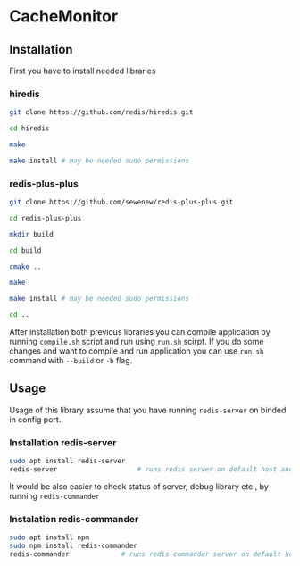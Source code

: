 # CacheMonitor

## Installation
First you have to install needed libraries
### hiredis
```sh
git clone https://github.com/redis/hiredis.git

cd hiredis

make

make install # may be needed sudo permissions
```

### redis-plus-plus
```sh
git clone https://github.com/sewenew/redis-plus-plus.git

cd redis-plus-plus

mkdir build

cd build

cmake ..

make

make install # may be needed sudo permissions

cd ..
```

After installation both previous libraries you can compile application by running `compile.sh` script and run using `run.sh` scirpt. If you do some changes and want to compile and run application you can use `run.sh` command with `--build` or `-b` flag. 

## Usage

Usage of this library assume that you have running `redis-server` on binded in config port.

### Installation redis-server
```sh
sudo apt install redis-server
redis-server                    # runs redis server on default host and port 127.0.0.1:6379
```

It would be also easier to check status of server, debug library etc., by running `redis-commander`

### Instalation redis-commander
```sh
sudo apt install npm
sudo npm install redis-commander
redis-commander             # runs redis-commander server on default host and port 127.0.0.1:8081
```
